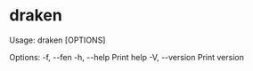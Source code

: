 # draken

Usage: draken [OPTIONS]

Options:
-f, --fen <FEN>
-h, --help Print help
-V, --version Print version
